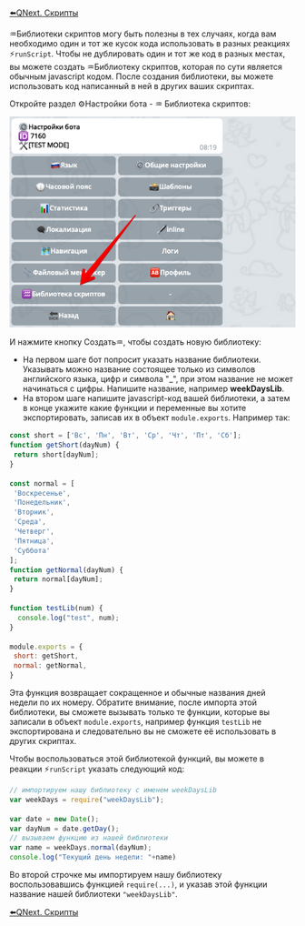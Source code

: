 
[⬅️QNext. Скрипты](/docs-test/ext/script)



♒️Библиотеки скриптов могу быть полезны в тех случаях, когда вам необходимо один и тот же кусок кода использовать в разных реакциях ⚡️`runScript`. Чтобы не дублировать один и тот же код в разных местах, вы можете создать ♒️Библиотеку скриптов, которая по сути является обычным javascript кодом. После создания библиотеки, вы можете использовать код написанный в ней в других ваших скриптах.



Откройте раздел ⚙️Настройки бота - ♒️ Библиотека скриптов:

![Библиотека скриптов qnext.](./1.png)

И нажмите кнопку Создать♒️, чтобы создать новую библиотеку:
* На первом шаге бот попросит указать название библиотеки. Указывать можно название состоящее только из символов английского языка, цифр и символа "_", при этом название не может начинаться с цифры. Напишите название, например **weekDaysLib**.
* На втором шаге напишите javascript-код вашей библиотеки, а затем в конце укажите какие функции и переменные вы хотите экспортировать, записав  их в объект `module.exports`. Например так:
```js 
const short = ['Вс', 'Пн', 'Вт', 'Ср', 'Чт', 'Пт', 'Сб'];
function getShort(dayNum) {
 return short[dayNum];
}

const normal = [
 'Воскресенье',
 'Понедельник',
 'Вторник',
 'Среда',
 'Четверг',
 'Пятница',
 'Суббота'
];
function getNormal(dayNum) {
 return normal[dayNum];
}

function testLib(num) {
  console.log("test", num);
}

module.exports = {
 short: getShort,
 normal: getNormal,
}
```

Эта функция возвращает сокращенное и обычные названия дней недели по их номеру. Обратите внимание, после импорта этой библиотеки, вы сможете вызывать только те функции, которые вы записали в объект `module.exports`, например функция `testLib` не экспортирована и следовательно вы не сможете её использовать в других скриптах.

Чтобы воспользоваться этой библиотекой функций, вы можете в реакции ⚡️`runScript` указать следующий код:
```js 
// импортируем нашу библиотеку с именем weekDaysLib
var weekDays = require("weekDaysLib");

var date = new Date();
var dayNum = date.getDay();
// вызываем функцию из нашей библиотеки
var name = weekDays.normal(dayNum);
console.log("Текущий день недели: "+name)
```

Во второй строчке мы импортируем нашу библиотеку воспользовавшись функцией  `require(...)`, и указав этой функции название нашей библиотеки `"weekDaysLib"`. 



[⬅️QNext. Скрипты](/docs-test/ext/script)
  

